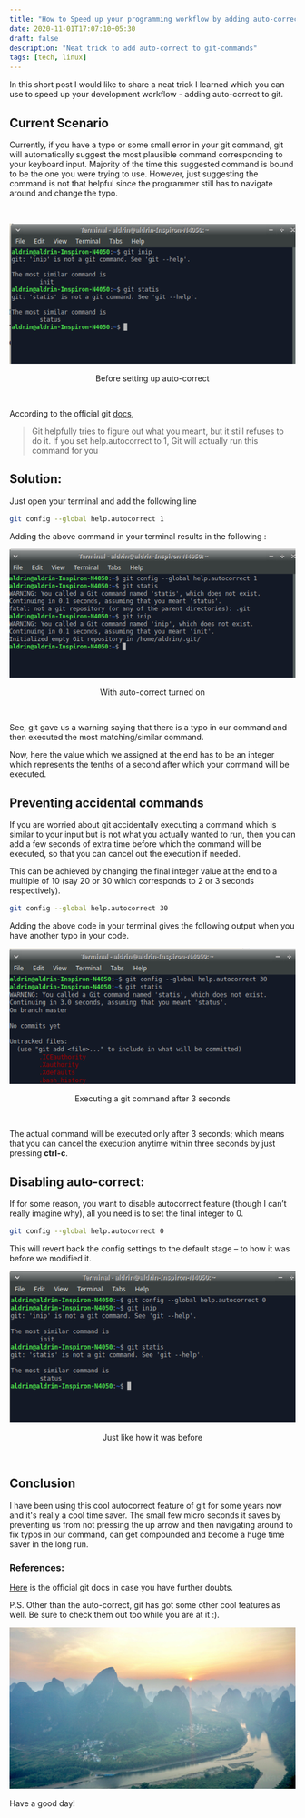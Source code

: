 ```yaml
---
title: "How to Speed up your programming workflow by adding auto-correct in git"
date: 2020-11-01T17:07:10+05:30
draft: false
description: "Neat trick to add auto-correct to git-commands"
tags: [tech, linux]
---
```


In this short post I would like to share a neat trick I learned which you can use to speed up your development workflow - adding auto-correct to git.

## Current Scenario

Currently, if you have a typo or some small error in your git command, git will automatically suggest the most plausible command corresponding to your keyboard input.
Majority of the time this suggested command is bound to be the one you were trying to use. However, just suggesting the command is not that helpful since the programmer still has to navigate around and change the typo.

<br/>

![image1](/images/git-autocorrect/image1.png)

<p align = "center">
Before setting up auto-correct
</p>
<br/>

According to the official git [docs](https://git-scm.com/book/en/v2/Customizing-Git-Git-Configuration#_code_help_autocorrect_code),

> Git helpfully tries to figure out what you meant, but it still refuses to do it. If you set help.autocorrect to 1, Git will actually run this command for you

## Solution:

Just open your terminal and add the following line

```bash
git config --global help.autocorrect 1
```

Adding the above command in your terminal results in the following :

![image2](/images/git-autocorrect/image2.png)

<p align = "center">
With auto-correct turned on
</p>
<br/>

See, git gave us a warning saying that there is a typo in our command and then executed the most matching/similar command.

Now, here the value which we assigned at the end has to be an integer which represents the tenths of a second after which your command will be executed.

## Preventing accidental commands

If you are worried about git accidentally executing a command which is similar to your input but is not what you actually wanted to run, then you can add a few seconds of extra time before which the command will be executed, so that you can cancel out the execution if needed.

This can be achieved by changing the final integer value at the end to a multiple of 10 (say 20 or 30 which corresponds to 2 or 3 seconds respectively).

```bash
git config --global help.autocorrect 30
```

Adding the above code in your terminal gives the following output when you have another typo in your code.

![image3](/images/git-autocorrect/image3.png)

<p align = "center">
Executing a git command after 3 seconds
</p>
<br/>

The actual command will be executed only after 3 seconds; which means that you can cancel the execution anytime within three seconds by just pressing **ctrl-c**.

## Disabling auto-correct:

If for some reason, you want to disable autocorrect feature (though I can’t really imagine why), all you need is to set the final integer to 0.

```bash
git config --global help.autocorrect 0
```

This will revert back the config settings to the default stage – to how it was before we modified it.

![image4](/images/git-autocorrect/image4.png)

<p align = "center">
Just like how it was before
</p>
<br/>

## Conclusion

I have been using this cool autocorrect feature of git for some years now and it's really a cool time saver. The small few micro seconds it saves by preventing us from not pressing the up arrow and then navigating around to fix typos in our command, can get compounded and become a huge time saver in the long run.

### References:

[Here](https://git-scm.com/book/en/v2/Customizing-Git-Git-Configuration) is the official git docs in case you have further doubts.

P.S. Other than the auto-correct, git has got some other cool features as well. Be sure to check them out too while you are at it :).

![background image](/images/bg/bg1.jpg)

Have a good day!
